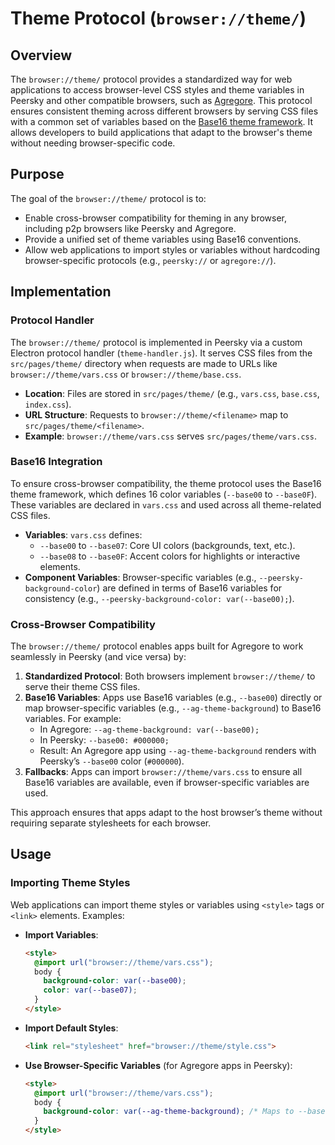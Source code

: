 # Theme Protocol (`browser://theme/`)

## Overview

The `browser://theme/` protocol provides a standardized way for web applications to access browser-level CSS styles and theme variables in Peersky and other compatible browsers, such as [Agregore](https://agregore.mauve.moe/). This protocol ensures consistent theming across different browsers by serving CSS files with a common set of variables based on the [Base16 theme framework](https://github.com/chriskempson/base16). It allows developers to build applications that adapt to the browser's theme without needing browser-specific code.

## Purpose

The goal of the `browser://theme/` protocol is to:
- Enable cross-browser compatibility for theming in any browser, including p2p browsers like Peersky and Agregore.
- Provide a unified set of theme variables using Base16 conventions.
- Allow web applications to import styles or variables without hardcoding browser-specific protocols (e.g., `peersky://` or `agregore://`).

## Implementation

### Protocol Handler
The `browser://theme/` protocol is implemented in Peersky via a custom Electron protocol handler (`theme-handler.js`). It serves CSS files from the `src/pages/theme/` directory when requests are made to URLs like `browser://theme/vars.css` or `browser://theme/base.css`.

- **Location**: Files are stored in `src/pages/theme/` (e.g., `vars.css`, `base.css`, `index.css`).
- **URL Structure**: Requests to `browser://theme/<filename>` map to `src/pages/theme/<filename>`.
- **Example**: `browser://theme/vars.css` serves `src/pages/theme/vars.css`.

### Base16 Integration
To ensure cross-browser compatibility, the theme protocol uses the Base16 theme framework, which defines 16 color variables (`--base00` to `--base0F`). These variables are declared in `vars.css` and used across all theme-related CSS files.

- **Variables**: `vars.css` defines:
  - `--base00` to `--base07`: Core UI colors (backgrounds, text, etc.).
  - `--base08` to `--base0F`: Accent colors for highlights or interactive elements.
- **Component Variables**: Browser-specific variables (e.g., `--peersky-background-color`) are defined in terms of Base16 variables for consistency (e.g., `--peersky-background-color: var(--base00);`).

### Cross-Browser Compatibility
The `browser://theme/` protocol enables apps built for Agregore to work seamlessly in Peersky (and vice versa) by:
1. **Standardized Protocol**: Both browsers implement `browser://theme/` to serve their theme CSS files.
2. **Base16 Variables**: Apps use Base16 variables (e.g., `--base00`) directly or map browser-specific variables (e.g., `--ag-theme-background`) to Base16 variables. For example:
   - In Agregore: `--ag-theme-background: var(--base00);`
   - In Peersky: `--base00: #000000;`
   - Result: An Agregore app using `--ag-theme-background` renders with Peersky’s `--base00` color (`#000000`).
3. **Fallbacks**: Apps can import `browser://theme/vars.css` to ensure all Base16 variables are available, even if browser-specific variables are used.

This approach ensures that apps adapt to the host browser’s theme without requiring separate stylesheets for each browser.

## Usage

### Importing Theme Styles
Web applications can import theme styles or variables using `<style>` tags or `<link>` elements. Examples:

- **Import Variables**:
  ```html
  <style>
    @import url("browser://theme/vars.css");
    body {
      background-color: var(--base00);
      color: var(--base07);
    }
  </style>
  ```

- **Import Default Styles**:
  ```html
  <link rel="stylesheet" href="browser://theme/style.css">
  ```

- **Use Browser-Specific Variables** (for Agregore apps in Peersky):
  ```html
  <style>
    @import url("browser://theme/vars.css");
    body {
      background-color: var(--ag-theme-background); /* Maps to --base00 in Peersky */
    }
  </style>
  ```
